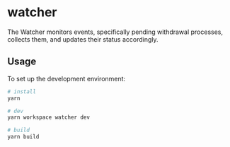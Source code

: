 # watcher

The Watcher monitors events, specifically pending withdrawal processes, collects them, and updates their status accordingly.

## Usage

To set up the development environment:

```bash
# install
yarn

# dev
yarn workspace watcher dev

# build
yarn build
```
